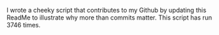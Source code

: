 I wrote a cheeky script that contributes to my Github by updating this ReadMe to illustrate why more than commits matter. This script has run 3746 times.